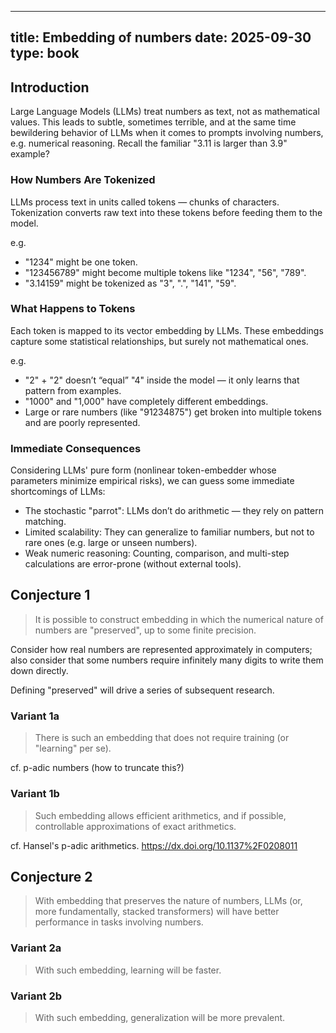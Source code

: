 
---
title: Embedding of numbers
date: 2025-09-30
type: book
---

## Introduction

Large Language Models (LLMs) treat numbers as text, not as mathematical values. 
This leads to subtle, sometimes terrible, and at the same time bewildering behavior of LLMs when it comes to prompts involving numbers, e.g. numerical reasoning.
Recall the familiar "3.11 is larger than 3.9" example?

### How Numbers Are Tokenized

LLMs process text in units called tokens — chunks of characters. Tokenization converts raw text into these tokens before feeding them to the model.

e.g.
- "1234" might be one token.
- "123456789" might become multiple tokens like "1234", "56", "789".
- "3.14159" might be tokenized as "3", ".", "141", "59".

### What Happens to Tokens

Each token is mapped to its vector embedding by LLMs. 
These embeddings capture some statistical relationships, but surely not mathematical ones.

e.g.
- "2" + "2" doesn’t “equal” "4" inside the model — it only learns that pattern from examples.
- "1000" and "1,000" have completely different embeddings.
- Large or rare numbers (like "91234875") get broken into multiple tokens and are poorly represented.

### Immediate Consequences

Considering LLMs' pure form (nonlinear token-embedder whose parameters minimize empirical risks), we can guess some immediate shortcomings of LLMs:

- The stochastic "parrot": LLMs don’t do arithmetic — they rely on pattern matching.
- Limited scalability: They can generalize to familiar numbers, but not to rare ones (e.g. large or unseen numbers).
- Weak numeric reasoning: Counting, comparison, and multi-step calculations are error-prone (without external tools).


## Conjecture 1

> It is possible to construct embedding in which the numerical nature of numbers are "preserved", up to some finite precision.

Consider how real numbers are represented approximately in computers; also consider that some numbers require infinitely many digits to write them down directly. 

Defining "preserved" will drive a series of subsequent research. 

### Variant 1a

> There is such an embedding that does not require training (or "learning" per se). 

cf. p-adic numbers (how to truncate this?)

### Variant 1b

> Such embedding allows efficient arithmetics, and if possible, controllable approximations of exact arithmetics.

cf. Hansel's p-adic arithmetics. https://dx.doi.org/10.1137%2F0208011


## Conjecture 2

> With embedding that preserves the nature of numbers, LLMs (or, more fundamentally, stacked transformers) will have better performance in tasks involving numbers.

### Variant 2a

> With such embedding, learning will be faster.

### Variant 2b

> With such embedding, generalization will be more prevalent.




<!-- 글쓰기 관련 참조: https://bootstrap.hugoblox.com/content/writing-markdown-latex/ 

마크다운인데, 뭔가 더 들어가있다.


## Heading 2
### Heading 3
#### Heading 4

Italics with _underscores_.

Bold with **asterisks**.

Combined emphasis with **asterisks and _underscores_**.

Strikethrough with ~~two tildes~~. -->
